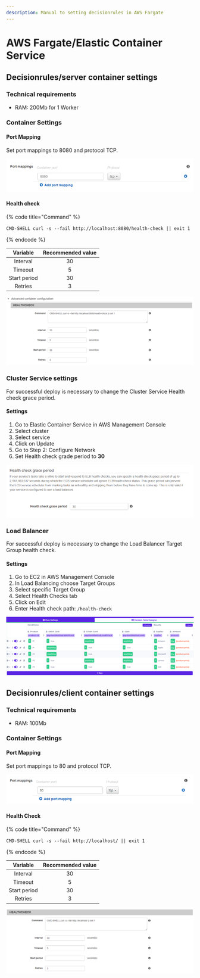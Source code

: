 ```yaml
---
description: Manual to setting decisionrules in AWS Fargate
---
```


# AWS Fargate/Elastic Container Service

## Decisionrules/server container settings

### Technical requirements

* RAM: 200Mb for 1 Worker

### Container Settings

#### Port Mapping

Set port mappings to 8080 and protocol TCP.

![](<../../.gitbook/assets/image (151).png>)

#### Health check

{% code title="Command" %}
```shell
CMD-SHELL curl -s --fail http://localhost:8080/health-check || exit 1
```
{% endcode %}

|   Variable   | Recommended value |
| :----------: | :---------------: |
|   Interval   |         30        |
|    Timeout   |         5         |
| Start period |         30        |
|    Retries   |         3         |

![](<../../.gitbook/assets/image (149).png>)

### Cluster Service settings

For successful deploy is necessary to change the Cluster Service Health check grace period.

#### Settings

1. Go to Elastic Container Service in AWS Management Console
2. Select cluster
3. Select service
4. Click on Update
5. Go to Step 2: Configure Network
6. Set Health check grade period to **30**

![](<../../.gitbook/assets/image (152).png>)

### Load Balancer

For successful deploy is necessary to change the Load Balancer Target Group health check.

#### Settings

1. Go to EC2 in AWS Management Console
2. In Load Balancing choose Target Groups
3. Select specific Target Group
4. Select Health Checks tab
5. Click on Edit
6. Enter Health check path: `/health-check`

![](<../../.gitbook/assets/image (148).png>)

## Decisionrules/client container settings

### Technical requirements

* RAM: 100Mb

### Container Settings

#### Port Mapping

Set port mappings to 80 and protocol TCP.

![](<../../.gitbook/assets/image (153).png>)

#### Health Check

{% code title="Command" %}
```
CMD-SHELL curl -s --fail http://localhost/ || exit 1
```
{% endcode %}

|   Variable   | Recommended value |
| :----------: | :---------------: |
|   Interval   |         30        |
|    Timeout   |         5         |
| Start period |         30        |
|    Retries   |         3         |

![](<../../.gitbook/assets/image (150).png>)
